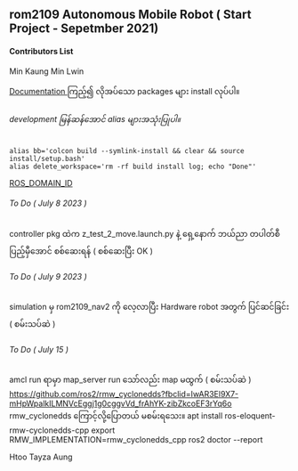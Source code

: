 ## rom2109 Autonomous Mobile Robot ( Start Project - Sepetmber 2021)

#### Contributors List
Min Kaung Min Lwin

<a href="https://rom-robotics.gitbook.io/rom2109-amr-athonpyunilan/">Documentation </a> ကြည့်၍ လိုအပ်သော packages များ install လုပ်ပါ။

###### development မြန်ဆန်အောင် alias များအသုံးပြုပါ။
```
alias bb='colcon build --symlink-install && clear && source install/setup.bash'
alias delete_workspace='rm -rf build install log; echo "Done"'
```
<a href="https://docs.ros.org/en/galactic/Concepts/About-Domain-ID.html"> ROS_DOMAIN_ID </a>
###### To Do ( July 8 2023 )
controller pkg ထဲက z_test_2_move.launch.py နဲ့ ရှေ့နောက် ဘယ်ညာ တပါတ်စီ ပြည့်မှီအောင် စစ်ဆေးရန် ( စစ်ဆေးပြီး OK )

###### To Do ( July 9 2023 )
simulation မှ rom2109_nav2 ကို လေ့လာပြီး Hardware robot အတွက် ပြင်ဆင်ခြင်း ( စမ်းသပ်ဆဲ )

###### To Do ( July 15 )
amcl run ရာမှာ map_server  run သော်လည်း map မထွက် ( စမ်းသပ်ဆဲ )
https://github.com/ros2/rmw_cyclonedds?fbclid=IwAR3El9X7-mHpWpalkILMNVcEggj1g0cggvVd_frAhYK-zibZkcoEF3rYq6o
rmw_cyclonedds ကြောင့်လို့ပြောတယ် မစမ်းရသေး။
apt install ros-eloquent-rmw-cyclonedds-cpp
export RMW_IMPLEMENTATION=rmw_cyclonedds_cpp
ros2 doctor --report


Htoo Tayza Aung
